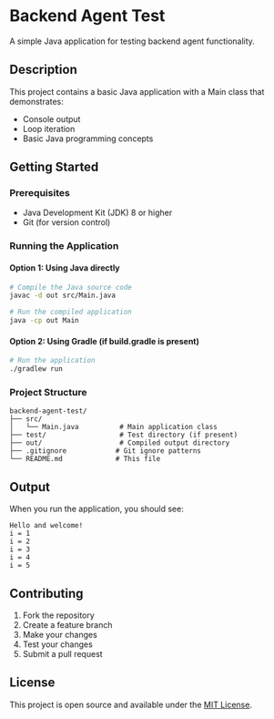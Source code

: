 # Backend Agent Test

A simple Java application for testing backend agent functionality.

## Description

This project contains a basic Java application with a Main class that demonstrates:
- Console output
- Loop iteration
- Basic Java programming concepts

## Getting Started

### Prerequisites

- Java Development Kit (JDK) 8 or higher
- Git (for version control)

### Running the Application

#### Option 1: Using Java directly
```bash
# Compile the Java source code
javac -d out src/Main.java

# Run the compiled application
java -cp out Main
```

#### Option 2: Using Gradle (if build.gradle is present)
```bash
# Run the application
./gradlew run
```

### Project Structure

```
backend-agent-test/
├── src/
│   └── Main.java          # Main application class
├── test/                  # Test directory (if present)
├── out/                   # Compiled output directory
├── .gitignore            # Git ignore patterns
└── README.md             # This file
```

## Output

When you run the application, you should see:
```
Hello and welcome!
i = 1
i = 2
i = 3
i = 4
i = 5
```

## Contributing

1. Fork the repository
2. Create a feature branch
3. Make your changes
4. Test your changes
5. Submit a pull request

## License

This project is open source and available under the [MIT License](LICENSE).